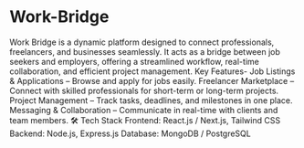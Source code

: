 # Work-Bridge
Work Bridge is a dynamic platform designed to connect professionals, freelancers, and businesses seamlessly. It acts as a bridge between job seekers and employers, offering a streamlined workflow, real-time collaboration, and efficient project management.
Key Features-
Job Listings & Applications – Browse and apply for jobs easily.
Freelancer Marketplace – Connect with skilled professionals for short-term or long-term projects.
Project Management – Track tasks, deadlines, and milestones in one place.
Messaging & Collaboration – Communicate in real-time with clients and team members.
🛠 Tech Stack
Frontend: React.js / Next.js, Tailwind CSS
Backend: Node.js, Express.js
Database: MongoDB / PostgreSQL
